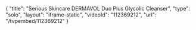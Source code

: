 {
    "title": "Serious Skincare DERMAVOL Duo Plus Glycolic Cleanser",
    "type": "solo",
    "layout": "iframe-static",
    "videoId": "112369212",
    "url": "\/tvpembed\/112369212"
}